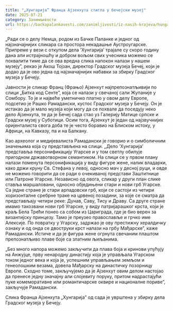 ```yaml
---
title: "„Хунгарија” Франца Ајзенхута стигла у бечејски музеј"
date: 2025-07-21
category: Занимљивости
url: https://backapalankavesti.com/zanimljivosti/iz-nasih-krajeva/hungarija-franca-ajzenhuta-stigla-u-becejski-muzej/
---
```


„Ради се о делу Немца, родом из Бачке Паланке и једног од најзначајнијих сликара са простора некадашње Аустроугарске. Припреме у вези с откупом дела ’Хунгарија’ трајале су скоро годину дана али истрајношћу и добром вољом свих учесника можемо се похвалити тиме да се ова вредна слика напокон налази у нашем музеју”, рекао је Акош Тојзан, директор Градског музеја Бечеј, који је додао да је ово једна од најзначајнијих набавки за збирку Градског музеја у Бечеју.

Јавности је сликар Франц (Фрањо) Ајзенхут најпрепознатљивији по слици „Битка код Сенте”, која се налази у свечаној сали Жупаније у Сомбору. То је и највеће уметничко платно у овом делу Европе, подсетио је Рашко Рамадански, кустос Градског музеја у Бечеју. Он је истакао да је мало музеја који могу да се похвале да поседују неко дело Ајзенхута, те да је Бечеј сада стао уз Галерију Матице српске и Градски музеј у Суботици. Осим тога, Ајзенхут је један од најзвучнијих оријенталиста свога доба те је често боравио на Блиском истоку, у Африци, на Кавказу, па и на Балкану.

Као археолог и медијевалиста Рамадански је говорио и о симболичним значењима која су представљена на слици. „Дело ’Хунгарија’ представља персонификацију Угарске и у том светлу обилује пригодном државотворном семантиком. На слици се у првом плану налази поменута персонификација у виду фигуре жене, налик владарки, како држи круну Св. Стефана у левој, односно мач у десној руци, и овде не можемо говорити да се ради о очекиваној представи Заштитнице или Патроне Угарске. Независно од овога, сликар у други план слике ставља маршаловани, односно обједињени стари и нови грб Угарске. Са једне стране је стари арпадовски грб, који се састоји из четири хоризонталне сребрне траке на црвеној позадини, за које се сматра да представљају четири реке: Дунав, Саву, Тису и Драву. Са друге стране имамо такозвани нови грб Угарске, у виду патријарашког крста, који је краљ Бела Трећи понео са собом из Цариграда, где је био верен за византијску принцезу. Тамо је преузео православље и грчко име Алексије. По повратку у Угарску, задржао је ову престижну хералдичку ознаку и од онда се двоструки крст налази на грбу Мађарске”, каже Рамадански. Истиче и да је фигура жене огрнута свечаним плаштом препознатљиво плаве боје са златним љиљанима.

„Без много напора можемо закључити да плава боја и кринови упућују на Анжујце, прву ненародну династију која је управљала Угарском током једног века и која је, успешним управљањем земљом и генеолошким везама, довела Мађарску на династичку позорницу Европе. Сходно томе, закључујемо да је Ајзенхут овим делом настојао да пренесе једну значајну али слојевиту поруку, притом надрастајући пуке комеморативне или романтичарске оквире и националне пориве”, закључује Рамадански.

Слика Франца Ајзенхута „Хунгарија” од сада је уврштена у збирку дела Градског музеја у Бечеју.
